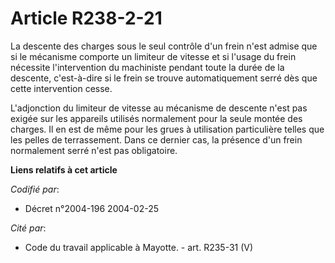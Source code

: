 # Article R238-2-21

La descente des charges sous le seul contrôle d'un frein n'est admise que si le mécanisme comporte un limiteur de vitesse et
si l'usage du frein nécessite l'intervention du machiniste pendant toute la durée de la descente, c'est-à-dire si le frein se
trouve automatiquement serré dès que cette intervention cesse.

L'adjonction du limiteur de vitesse au mécanisme de descente n'est pas exigée sur les appareils utilisés normalement pour la
seule montée des charges. Il en est de même pour les grues à utilisation particulière telles que les pelles de terrassement.
Dans ce dernier cas, la présence d'un frein normalement serré n'est pas obligatoire.

**Liens relatifs à cet article**

_Codifié par_:

  - Décret n°2004-196 2004-02-25

_Cité par_:

  - Code du travail applicable à Mayotte. - art. R235-31 (V)
